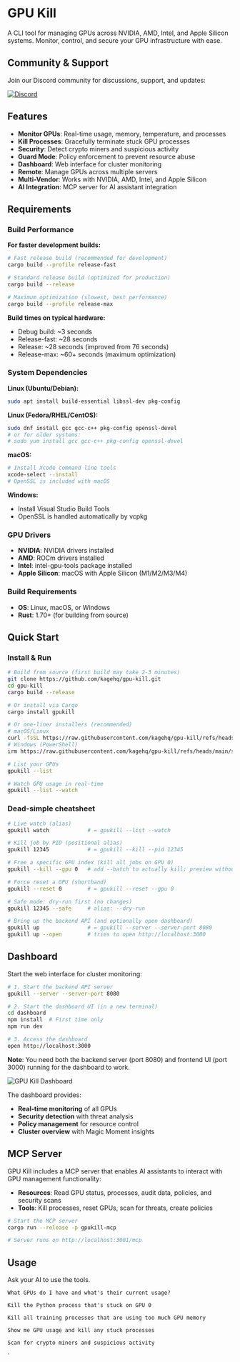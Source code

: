 # GPU Kill

A CLI tool for managing GPUs across NVIDIA, AMD, Intel, and Apple Silicon systems. Monitor, control, and secure your GPU infrastructure with ease.

## Community & Support

Join our Discord community for discussions, support, and updates:

[![Discord](https://img.shields.io/badge/Discord-Join%20our%20community-7289DA?style=for-the-badge&logo=discord&logoColor=white)](https://discord.gg/KqdBcqRk5E)


## Features

- **Monitor GPUs**: Real-time usage, memory, temperature, and processes
- **Kill Processes**: Gracefully terminate stuck GPU processes
- **Security**: Detect crypto miners and suspicious activity
- **Guard Mode**: Policy enforcement to prevent resource abuse
- **Dashboard**: Web interface for cluster monitoring
- **Remote**: Manage GPUs across multiple servers
- **Multi-Vendor**: Works with NVIDIA, AMD, Intel, and Apple Silicon
- **AI Integration**: MCP server for AI assistant integration

## Requirements

### Build Performance

**For faster development builds:**
```bash
# Fast release build (recommended for development)
cargo build --profile release-fast

# Standard release build (optimized for production)
cargo build --release

# Maximum optimization (slowest, best performance)
cargo build --profile release-max
```

**Build times on typical hardware:**
- Debug build: ~3 seconds
- Release-fast: ~28 seconds  
- Release: ~28 seconds (improved from 76 seconds)
- Release-max: ~60+ seconds (maximum optimization)

### System Dependencies

**Linux (Ubuntu/Debian):**
```bash
sudo apt install build-essential libssl-dev pkg-config
```

**Linux (Fedora/RHEL/CentOS):**
```bash
sudo dnf install gcc gcc-c++ pkg-config openssl-devel
# or for older systems:
# sudo yum install gcc gcc-c++ pkg-config openssl-devel
```

**macOS:**
```bash
# Install Xcode command line tools
xcode-select --install
# OpenSSL is included with macOS
```

**Windows:**
- Install Visual Studio Build Tools
- OpenSSL is handled automatically by vcpkg

### GPU Drivers

- **NVIDIA**: NVIDIA drivers installed
- **AMD**: ROCm drivers installed  
- **Intel**: intel-gpu-tools package installed
- **Apple Silicon**: macOS with Apple Silicon (M1/M2/M3/M4)

### Build Requirements

- **OS**: Linux, macOS, or Windows
- **Rust**: 1.70+ (for building from source)

## Quick Start

### Install & Run
```bash
# Build from source (first build may take 2-3 minutes)
git clone https://github.com/kagehq/gpu-kill.git
cd gpu-kill
cargo build --release

# Or install via Cargo
cargo install gpukill

# Or one-liner installers (recommended)
# macOS/Linux
curl -fsSL https://raw.githubusercontent.com/kagehq/gpu-kill/refs/heads/main/scripts/install.sh | sh
# Windows (PowerShell)
irm https://raw.githubusercontent.com/kagehq/gpu-kill/refs/heads/main/scripts/install.ps1 | iex

# List your GPUs
gpukill --list

# Watch GPU usage in real-time
gpukill --list --watch
```

### Dead-simple cheatsheet
```bash
# Live watch (alias)
gpukill watch            # = gpukill --list --watch

# Kill job by PID (positional alias)
gpukill 12345            # = gpukill --kill --pid 12345

# Free a specific GPU index (kill all jobs on GPU 0)
gpukill --kill --gpu 0   # add --batch to actually kill; preview without it

# Force reset a GPU (shorthand)
gpukill --reset 0        # = gpukill --reset --gpu 0

# Safe mode: dry-run first (no changes)
gpukill 12345 --safe     # alias: --dry-run

# Bring up the backend API (and optionally open dashboard)
gpukill up               # = gpukill --server --server-port 8080
gpukill up --open        # tries to open http://localhost:3000
```

## Dashboard

Start the web interface for cluster monitoring:

```bash
# 1. Start the backend API server
gpukill --server --server-port 8080

# 2. Start the dashboard UI (in a new terminal)
cd dashboard
npm install  # First time only
npm run dev

# 3. Access the dashboard
open http://localhost:3000
```

**Note**: You need both the backend server (port 8080) and frontend UI (port 3000) running for the dashboard to work.

![GPU Kill Dashboard](dashboard/public/screenshot.png)

The dashboard provides:
- **Real-time monitoring** of all GPUs
- **Security detection** with threat analysis
- **Policy management** for resource control
- **Cluster overview** with Magic Moment insights

## MCP Server

GPU Kill includes a MCP server that enables AI assistants to interact with GPU management functionality:

- **Resources**: Read GPU status, processes, audit data, policies, and security scans
- **Tools**: Kill processes, reset GPUs, scan for threats, create policies

```bash
# Start the MCP server
cargo run --release -p gpukill-mcp

# Server runs on http://localhost:3001/mcp
```

## Usage

Ask your AI to use the tools.

```text
What GPUs do I have and what's their current usage?
```

```text
Kill the Python process that's stuck on GPU 0
```

```text
Kill all training processes that are using too much GPU memory
```

```text
Show me GPU usage and kill any stuck processes
```

```text
Scan for crypto miners and suspicious activity
```

`